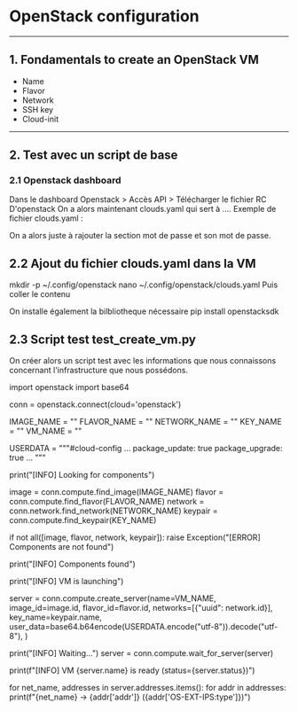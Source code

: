 # OpenStack configuration

---

## 1. Fondamentals to create an OpenStack VM
- Name
- Flavor
- Network
- SSH key
- Cloud-init

---

## 2. Test avec un script de base

### 2.1 Openstack dashboard
Dans le dashboard Openstack > Accès API > Télécharger le fichier RC D'openstack
On a alors maintenant clouds.yaml qui sert à .... 
Exemple de fichier clouds.yaml :



On a alors juste à rajouter la section mot de passe et son mot de passe.

## 2.2 Ajout du fichier clouds.yaml dans la VM 
mkdir -p ~/.config/openstack
nano ~/.config/openstack/clouds.yaml
Puis coller le contenu

On installe également la bilbliotheque nécessaire
pip install openstacksdk

## 2.3 Script test test_create_vm.py 
On créer alors un script test avec les informations que nous connaissons concernant l'infrastructure que nous possédons.

import openstack
import base64

conn = openstack.connect(cloud='openstack')

IMAGE_NAME = ""
FLAVOR_NAME = ""
NETWORK_NAME = ""
KEY_NAME = ""
VM_NAME = ""

USERDATA = """#cloud-config
...
package_update: true
package_upgrade: true
...
"""

print("[INFO] Looking for components")

image = conn.compute.find_image(IMAGE_NAME)
flavor = conn.compute.find_flavor(FLAVOR_NAME)
network = conn.network.find_network(NETWORK_NAME)
keypair = conn.compute.find_keypair(KEY_NAME)

if not all([image, flavor, network, keypair]):
    raise Exception("[ERROR] Components are not found")

print("[INFO] Components found")

print("[INFO] VM is launching")

server = conn.compute.create_server(name=VM_NAME,
    image_id=image.id,
    flavor_id=flavor.id,
    networks=[{"uuid": network.id}],
    key_name=keypair.name,
    user_data=base64.b64encode(USERDATA.encode("utf-8")).decode("utf-8"),
)

print("[INFO] Waiting...")
server = conn.compute.wait_for_server(server)

print(f"[INFO] VM {server.name} is ready (status={server.status})")

for net_name, addresses in server.addresses.items():
    for addr in addresses:
        print(f"{net_name} → {addr['addr']} ({addr['OS-EXT-IPS:type']})")


